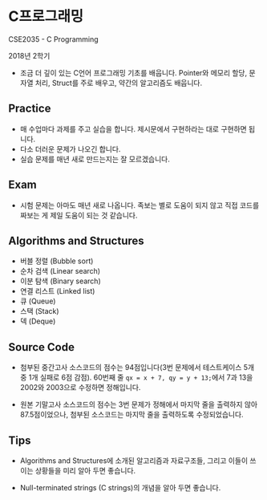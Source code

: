 # C프로그래밍

CSE2035 - C Programming

2018년 2학기

- 조금 더 깊이 있는 C언어 프로그래밍 기초를 배웁니다. Pointer와 메모리 할당, 문자열 처리, Struct를 주로 배우고, 약간의 알고리즘도 배웁니다.

## Practice 

- 매 수업마다 과제를 주고 실습을 합니다. 제시문에서 구현하라는 대로 구현하면 됩니다.
- 다소 더러운 문제가 나오긴 합니다.
- 실습 문제를 매년 새로 만드는지는 잘 모르겠습니다.

## Exam

- 시험 문제는 아마도 매년 새로 나옵니다. 족보는 별로 도움이 되지 않고 직접 코드를 짜보는 게 제일 도움이 되는 것 같습니다.

## Algorithms and Structures

- 버블 정렬 (Bubble sort)
- 순차 검색 (Linear search)
- 이분 탐색 (Binary search)
- 연결 리스트 (Linked list)
- 큐 (Queue)
- 스택 (Stack)
- 덱 (Deque)

## Source Code

- 첨부된 중간고사 소스코드의 점수는 94점입니다(3번 문제에서 테스트케이스 5개 중 1개 실패로 6점 감점). 60번째 줄 `qx = x + 7, qy = y + 13;`에서 7과 13을 2002와 2003으로 수정하면 정해입니다.

- 원본 기말고사 소스코드의 점수는 3번 문제가 정해에서 마지막 줄을 출력하지 않아 87.5점이었으나, 첨부된 소스코드는 마지막 줄을 출력하도록 수정되었습니다.

## Tips

- Algorithms and Structures에 소개된 알고리즘과 자료구조들, 그리고 이들이 쓰이는 상황들을 미리 알아 두면 좋습니다.

- Null-terminated strings (C strings)의 개념을 알아 두면 좋습니다.